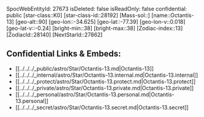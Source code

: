 ﻿---
location: [-77.39,34.625,90]
type: Star
tags:
- astro/Star

---
SpocWebEntityId: 27673
isDeleted: false
isReadOnly: false
confidential: public
[star-class::K0]
[star-class-id::28192]
[Mass-sol::]
[name::Octantis-13]
[geo-alt::90]
[geo-lon::-34.625]
[geo-lat::-77.39]
[geo-lon-v::0.018]
[geo-lat-v::-0.24]
[bright-min::38]
[bright-max::38]
[Zodiac-index::13]
[ZodiacId::28140]
[NextStarId::27862]



## Confidential Links & Embeds: 
- [[../../../_public/astro/Star/Octantis-13.md|Octantis-13]] 
- [[../../../_internal/astro/Star/Octantis-13.internal.md|Octantis-13.internal]] 
- [[../../../_protect/astro/Star/Octantis-13.protect.md|Octantis-13.protect]] 
- [[../../../_private/astro/Star/Octantis-13.private.md|Octantis-13.private]] 
- [[../../../_personal/astro/Star/Octantis-13.personal.md|Octantis-13.personal]] 
- [[../../../_secret/astro/Star/Octantis-13.secret.md|Octantis-13.secret]] 
